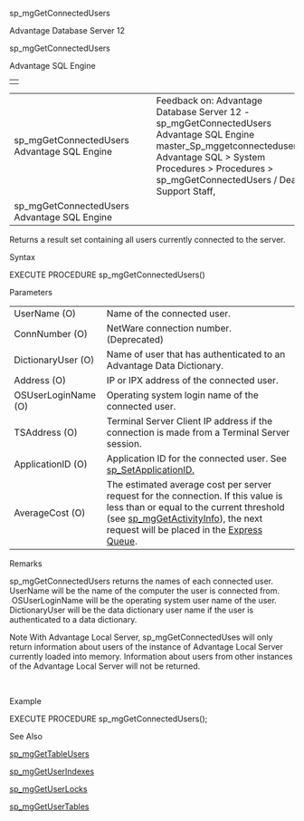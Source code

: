 sp\_mgGetConnectedUsers




Advantage Database Server 12  

sp\_mgGetConnectedUsers

Advantage SQL Engine

|  |
| --- |
|  |

|  |  |  |  |  |
| --- | --- | --- | --- | --- |
| sp\_mgGetConnectedUsers  Advantage SQL Engine |  |  | Feedback on: Advantage Database Server 12 - sp\_mgGetConnectedUsers Advantage SQL Engine master\_Sp\_mggetconnectedusers Advantage SQL > System Procedures > Procedures > sp\_mgGetConnectedUsers / Dear Support Staff, |  |
| sp\_mgGetConnectedUsers  Advantage SQL Engine |  |  |  |  |

Returns a result set containing all users currently connected to the server.

Syntax

EXECUTE PROCEDURE sp\_mgGetConnectedUsers()

Parameters

|  |  |
| --- | --- |
| UserName (O) | Name of the connected user. |
| ConnNumber (O) | NetWare connection number. (Deprecated) |
| DictionaryUser (O) | Name of user that has authenticated to an Advantage Data Dictionary. |
| Address (O) | IP or IPX address of the connected user. |
| OSUserLoginName (O) | Operating system login name of the connected user. |
| TSAddress (O) | Terminal Server Client IP address if the connection is made from a Terminal Server session. |
| ApplicationID (O) | Application ID for the connected user. See [sp\_SetApplicationID.](master_sp_setapplicationid.htm) |
| AverageCost (O) | The estimated average cost per server request for the connection. If this value is less than or equal to the current threshold (see [sp\_mgGetActivityInfo](master_sp_mggetactivityinfo.htm)), the next request will be placed in the [Express Queue](master_express_queue.htm). |

Remarks

sp\_mgGetConnectedUsers returns the names of each connected user. UserName will be the name of the computer the user is connected from.  OSUserLoginName will be the operating system user name of the user. DictionaryUser will be the data dictionary user name if the user is authenticated to a data dictionary.

Note With Advantage Local Server, sp\_mgGetConnectedUses will only return information about users of the instance of Advantage Local Server currently loaded into memory. Information about users from other instances of the Advantage Local Server will not be returned.

 

Example

EXECUTE PROCEDURE sp\_mgGetConnectedUsers();

See Also

[sp\_mgGetTableUsers](master_sp_mggettableusers.htm)

[sp\_mgGetUserIndexes](master_sp_mggetuserindexes.htm)

[sp\_mgGetUserLocks](master_sp_mggetuserlocks.htm)

[sp\_mgGetUserTables](master_sp_mggetusertables.htm)